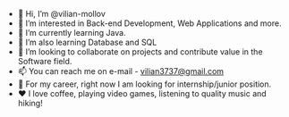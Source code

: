 - 👋 Hi, I’m @vilian-mollov
- 👀 I’m interested in Back-end Development, Web Applications and more.
- 🌱 I’m currently learning Java.
- 🌱 I’m also learning Database and SQL
- 💞️ I’m looking to collaborate on projects and contribute value in the Software field.
- 📫 You can reach me on e-mail - vilian3737@gmail.com
- 💼 For my career, right now I am looking for internship/junior position.
- ❤️ I love coffee, playing video games, listening to quality music and hiking!

<!---
vilian-mollov/vilian-mollov is a ✨ special ✨ repository because its `README.md` (this file) appears on your GitHub profile.
You can click the Preview link to take a look at your changes.
--->
